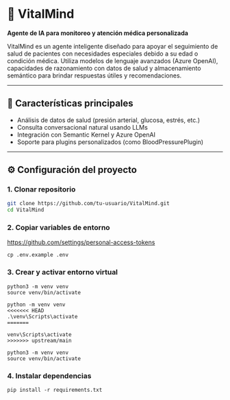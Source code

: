 # 🧠 VitalMind  
**Agente de IA para monitoreo y atención médica personalizada**

VitalMind es un agente inteligente diseñado para apoyar el seguimiento de salud de pacientes con necesidades especiales debido a su edad o condición médica. Utiliza modelos de lenguaje avanzados (Azure OpenAI), capacidades de razonamiento con datos de salud y almacenamiento semántico para brindar respuestas útiles y recomendaciones.

---

## 🚀 Características principales

- Análisis de datos de salud (presión arterial, glucosa, estrés, etc.)
- Consulta conversacional natural usando LLMs
- Integración con Semantic Kernel y Azure OpenAI
- Soporte para plugins personalizados (como BloodPressurePlugin)

---



## ⚙️ Configuración del proyecto

### 1. Clonar repositorio

```bash
git clone https://github.com/tu-usuario/VitalMind.git
cd VitalMind
```

### 2. Copiar variables de entorno
https://github.com/settings/personal-access-tokens
```
cp .env.example .env
```
### 3. Crear y activar entorno virtual
```
python3 -m venv venv
source venv/bin/activate
```
```
python -m venv venv
<<<<<<< HEAD
.\venv\Scripts\activate
=======

venv\Scripts\activate
>>>>>>> upstream/main

python3 -m venv venv
source venv/bin/activate

```
### 4. Instalar dependencias    
```
pip install -r requirements.txt
```
